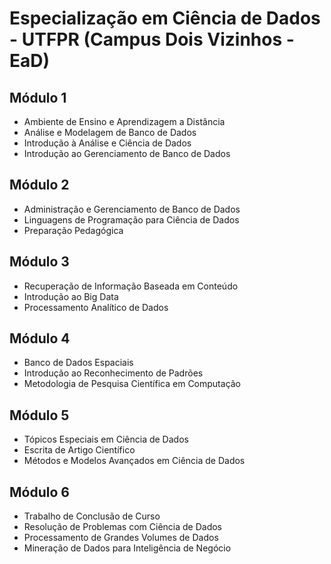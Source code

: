 # Especialização em Ciência de Dados - UTFPR (Campus Dois Vizinhos -EaD)

## Módulo 1
- Ambiente de Ensino e Aprendizagem a Distância
- Análise e Modelagem de Banco de Dados
- Introdução à Análise e Ciência de Dados
- Introdução ao Gerenciamento de Banco de Dados

## Módulo 2
- Administração e Gerenciamento de Banco de Dados
- Linguagens de Programação para Ciência de Dados
- Preparação Pedagógica 

## Módulo 3
- Recuperação de Informação Baseada em Conteúdo
- Introdução ao Big Data
- Processamento Analítico de Dados

## Módulo 4
- Banco de Dados Espaciais
- Introdução ao Reconhecimento de Padrões
- Metodologia de Pesquisa Científica em Computação

## Módulo 5
- Tópicos Especiais em Ciência de Dados
- Escrita de Artigo Científico
- Métodos e Modelos Avançados em Ciência de Dados

## Módulo 6
- Trabalho de Conclusão de Curso
- Resolução de Problemas com Ciência de Dados
- Processamento de Grandes Volumes de Dados
- Mineração de Dados para Inteligência de Negócio
